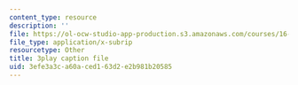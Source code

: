 ```yaml
---
content_type: resource
description: ''
file: https://ol-ocw-studio-app-production.s3.amazonaws.com/courses/16-842-fundamentals-of-systems-engineering-fall-2015/3efe3a3ca60aced163d2e2b981b20585_MOdNzHR_tck.srt
file_type: application/x-subrip
resourcetype: Other
title: 3play caption file
uid: 3efe3a3c-a60a-ced1-63d2-e2b981b20585
---
```

